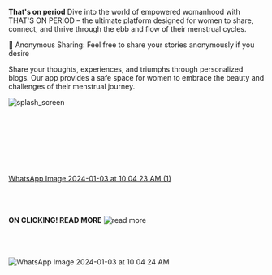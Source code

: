 **That's on period**
Dive into the world of empowered womanhood with THAT'S ON PERIOD – the ultimate platform designed for women to share, connect, and thrive through the ebb and flow of their menstrual cycles.

🤫 Anonymous Sharing:
Feel free to share your stories anonymously if you desire

Share your thoughts, experiences, and triumphs through personalized blogs. Our app provides a safe space for women to embrace the beauty and challenges of their menstrual journey.





![splash_screen](https://github.com/oystercoder/sheneedsandroid/assets/97734229/42e8df5c-8c1f-437d-961f-48ff7980f9d3)
<br> <br>
<br> <br>

<br> <br>
<br> <br>
[WhatsApp Image 2024-01-03 at 10 04 23 AM (1)](https://github.com/oystercoder/sheneedsandroid/assets/97734229/1e3e6d4a-f475-41a8-8e32-d65ebc105b55)
<br> <br>
<br> <br>

**ON CLICKING!
 READ MORE**
![read more](https://github.com/oystercoder/sheneedsandroid/assets/97734229/24dce593-e5fa-42f5-b0be-9a8152c22f95)
<br> <br>
<br> <br>


![WhatsApp Image 2024-01-03 at 10 04 24 AM](https://github.com/oystercoder/sheneedsandroid/assets/97734229/9671d558-ef3b-43ea-af2f-41eca1f34451)
<br>  <br>





